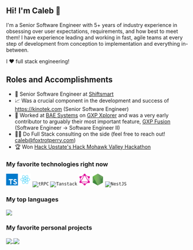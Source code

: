 ## Hi! I'm Caleb 👋

I'm a Senior Software Engineer with 5+ years of industry experience in obsessing over user
expectations, requirements, and how best to meet them! I have experience leading and
working in fast, agile teams at every step of development from conception to
implementation and everything in-between.

I ❤️ full stack engineering!

## Roles and Accomplishments

- 💼 Senior Software Engineer at [Shiftsmart](https://shiftsmart.com/)
- 📈 Was a crucial component in the development and success of https://kinotek.com (Senior Software Engineer)
- 🛫 Worked at [BAE Systems](https://www.baesystems.com/en/home) on [GXP Xplorer](https://www.geospatialexploitationproducts.com/content/gxp-xplorer-platform/) and was a very early contributor to arguably their most important feature, [GXP Fusion](https://www.geospatialexploitationproducts.com/content/gxp-xplorer-platform/gxp-fusion/) (Software Engineer -> Software Engineer II)
- 👨‍🏫 Do Full Stack consulting on the side (feel free to reach out! caleb@foxtrotperry.com)
- 🏆 Won [Hack Upstate's Hack Mohawk Valley Hackathon](https://hackupstate.medium.com/hack-mohawk-valley-the-results-are-in-4dff78924a61)

### My favorite technologies right now

<code><img height="32" alt="Typescript" src="https://raw.githubusercontent.com/github/explore/80688e429a7d4ef2fca1e82350fe8e3517d3494d/topics/typescript/typescript.png"></code>
<code><img height="32" alt="React" src="https://raw.githubusercontent.com/github/explore/80688e429a7d4ef2fca1e82350fe8e3517d3494d/topics/react/react.png"></code>
<code><img height="32" alt="tRPC" src="https://trpc.io/img/logo.svg"></code>
<code><img height="32" alt="Tanstack" src="https://tanstack.com/_build/assets/logo-color-600w-Er4SOkq1.png"></code>
<code><img height="32" alt="GraphQL" src="https://raw.githubusercontent.com/github/explore/5c058a388828bb5fde0bcafd4bc867b5bb3f26f3/topics/graphql/graphql.png"></code>
<code><img height="32" alt="NodeJS" src="https://raw.githubusercontent.com/github/explore/80688e429a7d4ef2fca1e82350fe8e3517d3494d/topics/nodejs/nodejs.png"></code>
<code><img height="32" alt="NestJS" src="https://nestjs.com/logo-small-gradient.d792062c.svg"></code>

### My top languages

<img align="center" src="https://github-readme-stats.vercel.app/api/top-langs/?username=foxtrotperry&layout=compact&theme=buefy&hide_border=true" />

### My favorite personal projects

<a href="https://github.com/anuraghazra/github-readme-stats">
  <img align="center" src="https://github-readme-stats.vercel.app/api/pin/?username=foxtrotperry&repo=sky-pi&theme=buefy" />
</a>
<a href="https://github.com/anuraghazra/anuraghazra.github.io">
  <img align="center" src="https://github-readme-stats.vercel.app/api/pin/?username=foxtrotperry&repo=react-search-dialog&theme=buefy" />
</a>
